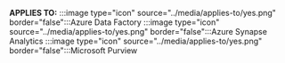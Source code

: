 **APPLIES TO:** :::image type="icon" source="../media/applies-to/yes.png" border="false":::Azure Data Factory :::image type="icon" source="../media/applies-to/yes.png" border="false":::Azure Synapse Analytics :::image type="icon" source="../media/applies-to/yes.png" border="false":::Microsoft Purview

